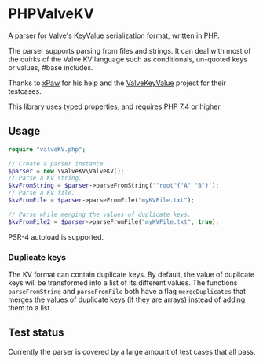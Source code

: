 # PHPValveKV
A parser for Valve's KeyValue serialization format, written in PHP.

The parser supports parsing from files and strings. It can deal with most of the quirks of the Valve KV language such as conditionals, un-quoted keys or values, #base includes.

Thanks to [xPaw](https://github.com/xPaw) for his help and the [ValveKeyValue](https://github.com/SteamDatabase/ValveKeyValue) project for their testcases.

This library uses typed properties, and requires PHP 7.4 or higher.

## Usage
```php
require "valveKV.php";

// Create a parser instance.
$parser = new \ValveKV\ValveKV();
// Parse a KV string.
$kvFromString = $parser->parseFromString('"root"{"A" "B"}');
// Parse a KV file.
$kvFromFile = $parser->parseFromFile("myKVFile.txt");

// Parse while merging the values of duplicate keys.
$kvFromFile2 = $parser->parseFromFile("myKVFile.txt", true);
```

PSR-4 autoload is supported.

### Duplicate keys
The KV format can contain duplicate keys. By default, the value of duplicate keys will be transformed into a list of its different values. The functions `parseFromString` and `parseFromFile` both have a flag `mergeDuplicates` that merges the values of duplicate keys (if they are arrays) instead of adding them to a list.

## Test status
Currently the parser is covered by a large amount of test cases that all pass.
